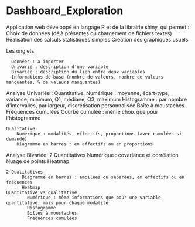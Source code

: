 # Dashboard_Exploration
Application web développé en langage R et de la librairie shiny, qui permet :
      Choix de données (déjà présentes ou chargement de fichiers textes)
      Réalisation des calculs statistiques simples
      Création des graphiques usuels

Les onglets

      Données : a importer
      Univarié : description d'une variable
      Bivariée : description du lien entre deux variables
      Informations de base (nombre de valeurs, nombre de valeurs manquantes, % de valeurs manquantes)
Analyse Univariée :
    Quantitative:
        Numérique : moyenne, écart-type, variance, minimum, Q1, médiane, Q3, maximum
        Histogramme : par nombre d'intervalles, par largeur, discrétisation personnalisée
        Boîte à moustaches
        Fréquences cumulées
        Courbe cumulée : même choix que pour l'histogramme
     
    Qualitative
        Numérique : modalités, effectifs, proportions (avec cumulées si demandé)
        Diagramme en barres : en effectifs ou en proportions
Analyse Bivariée:
    2 Quantitatives
          Numérique : covariance et corrélation
          Nuage de points
          Heatmap

    2 Qualitatives
          Diagramme en barres : empilées ou séparées, en effectifs ou en fréquences
          Heatmap
    Quantitative vs qualitative
            Numérique : même informations que pour une variable quantitative, mais pour chaque modalité
            Histogramme
            Boîtes à moustaches
            Fréquences cumulées
            
